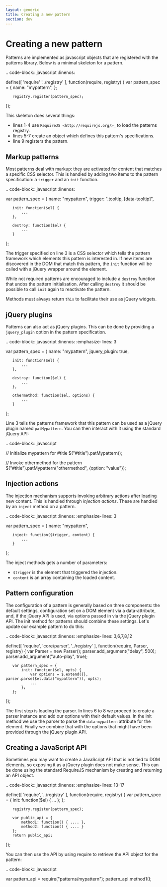 ```yaml
---
layout: generic
title: Creating a new pattern
section: dev
---
```


Creating a new pattern
======================

Patterns are implemented as javascript objects that are registered with the
patterns library. Below is a minimal skeleton for a pattern.

.. code-block:: javascript
   :linenos:

   define([
       'require'
       '../registry'
   ], function(require, registry) {
       var pattern_spec = {
           name: "mypattern",
       };

       registry.register(pattern_spec);
   });

This skeleton does several things:

* lines 1-4 use `RequireJS <http://requirejs.org/>`_ to load the patterns
  registry.
* lines 5-7 create an object which defines this pattern's specifications.
* line 9 registers the pattern.


Markup patterns
---------------

Most patterns deal with markup: they are activated for content that matches
a specific CSS selector. This is handled by adding two items to the
pattern specification: a ``trigger`` and an ``init`` function.

.. code-block:: javascript
   :linenos:

   var pattern_spec = {
       name: "mypattern",
       trigger: ".tooltip, [data-tooltip]",

       init: function($el) {
           ...
       },

       destroy: function($el) {
           ...
       }
   };

The trigger specified on line 3 is a CSS selector which tells the pattern
framework which elements this pattern is interested in. If new items are
discovered in the DOM that match this pattern, the ``init`` function will be
called with a jQuery wrapper around the element.

While not required patterns are encouraged to include a ``destroy`` function
that undos the pattern initialisation.  After calling ``destroy`` it should be
possible to call ``init`` again to reactivate the pattern.

Methods must always return ``this`` to facilitate their use as jQuery widgets.

jQuery plugins
--------------

Patterns can also act as jQuery plugins. This can be done by providing a
``jquery_plugin`` option in the pattern specification.

.. code-block:: javascript
   :linenos:
   :emphasize-lines: 3

   var pattern_spec = {
       name: "mypattern",
       jquery_plugin: true,

       init: function($el) {
           ...
       },

       destroy: function($el) {
           ...
       },

       othermethod: function($el, options) {
           ...
       }
   };


Line 3 tells the patterns framework that this pattern can be used as a jQuery
plugin named ``patMypattern``. You can then interact with it using the
standard jQuery API:

.. code-block:: javascript

   // Initialize mypattern for #title
   $("#title").patMypattern();

   // Invoke othermethod for the pattern 
   $("#title").patMypattern("othermethod", {option: "value"});


Injection actions
-----------------

The injection mechanism supports invoking arbitrary actions after loading new
content. This is handled through *injection actions*. These are handled by an
``inject`` method on a pattern.

.. code-block:: javascript
   :linenos:
   :emphasize-lines: 3

   var pattern_spec = {
       name: "mypattern",

       inject: function($trigger, content) {
           ...
       }
   };

The inject methods gets a number of parameters:

* ``$trigger`` is the element that triggered the injection. 
* ``content`` is an array containing the loaded content.



Pattern configuration
---------------------

The configuration of a pattern is generally based on three components: the
default settings, configuration set on a DOM element via a data-attribute, and,
if the jQuery API is used, via options passed in via the jQuery plugin API.
The init method for patterns should combine these settings. Let's update our
example pattern to do this:

.. code-block:: javascript
   :linenos:
   :emphasize-lines: 3,6,7,8,12

   define([
       'require',
       'core/parser',
       '../registry'
   ], function(require, Parser, registry) {
       var Parser = new Parser();
       parser.add_argument("delay", 500);
       parser.add_argument("auto-play", true);

       var pattern_spec = {
           init: function($el, opts) {
               var options = $.extend({}, parser.parse($el.data("mypattern")), opts);
               ...
           };
       };

   });

The first step is loading the parser. In lines 6 to 8 we proceed to create a
parser instance and add our options with their default values. In the init
method we use the parser to parse the ``data-mypattern`` attribute for the
element. Finally we combine that with the options that might have been
provided through the jQuery plugin API.

Creating a JavaScript API
-------------------------

Sometimes you may want to create a JavaScript API that is not tied to DOM
elements, so exposing it as a jQuery plugin does not make sense. This can
be done using the standard RequireJS mechanism by creating and returning an
API object.

.. code-block:: javascript
   :linenos:
   :emphasize-lines: 13-17

   define([
       'require',
       '../registry'
   ], function(require, registry) {
       var pattern_spec = {
           init: function($el) {
               ...
           };
       };

       registry.register(pattern_spec);

       var public_api = {
           method1: function() { .... },
           method2: function() { .... }
       };
       return public_api;
   });


You can then use the API by using require to retrieve the API object for
the pattern:

.. code-block:: javascript

  var pattern_api = require("patterns/mypattern");
  pattern_api.method1();
